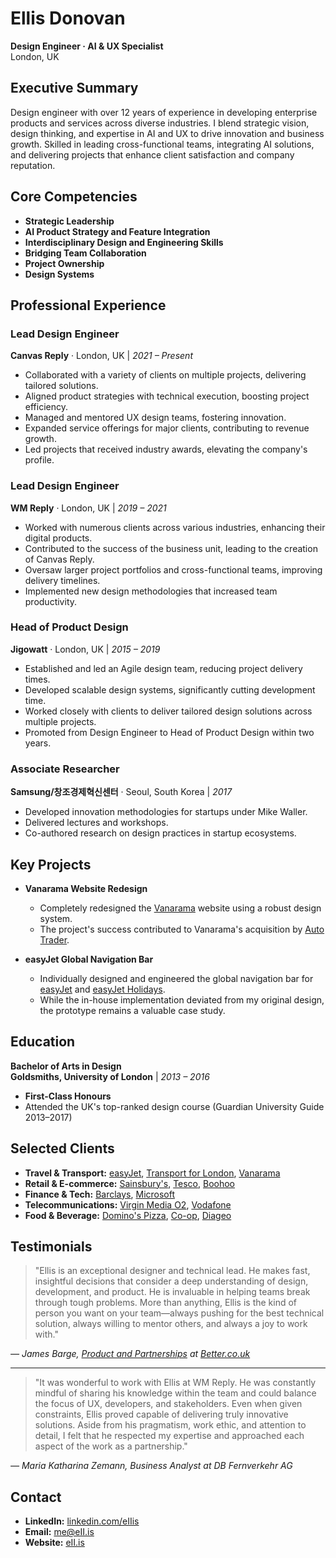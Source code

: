 # Ellis Donovan

**Design Engineer · AI & UX Specialist**  
London, UK

## Executive Summary

Design engineer with over 12 years of experience in developing enterprise products and services across diverse industries. I blend strategic vision, design thinking, and expertise in AI and UX to drive innovation and business growth. Skilled in leading cross-functional teams, integrating AI solutions, and delivering projects that enhance client satisfaction and company reputation.

## Core Competencies

- **Strategic Leadership**
- **AI Product Strategy and Feature Integration**
- **Interdisciplinary Design and Engineering Skills**
- **Bridging Team Collaboration**
- **Project Ownership**
- **Design Systems**

## Professional Experience

### **Lead Design Engineer**  
**Canvas Reply** · London, UK | *2021 – Present*

- Collaborated with a variety of clients on multiple projects, delivering tailored solutions.
- Aligned product strategies with technical execution, boosting project efficiency.
- Managed and mentored UX design teams, fostering innovation.
- Expanded service offerings for major clients, contributing to revenue growth.
- Led projects that received industry awards, elevating the company's profile.

### **Lead Design Engineer**  
**WM Reply** · London, UK | *2019 – 2021*

- Worked with numerous clients across various industries, enhancing their digital products.
- Contributed to the success of the business unit, leading to the creation of Canvas Reply.
- Oversaw larger project portfolios and cross-functional teams, improving delivery timelines.
- Implemented new design methodologies that increased team productivity.

### **Head of Product Design**  
**Jigowatt** · London, UK | *2015 – 2019*

- Established and led an Agile design team, reducing project delivery times.
- Developed scalable design systems, significantly cutting development time.
- Worked closely with clients to deliver tailored design solutions across multiple projects.
- Promoted from Design Engineer to Head of Product Design within two years.

### **Associate Researcher**  
**Samsung/창조경제혁신센터** · Seoul, South Korea | *2017*

- Developed innovation methodologies for startups under Mike Waller.
- Delivered lectures and workshops.
- Co-authored research on design practices in startup ecosystems.

## Key Projects

- **Vanarama Website Redesign**
  - Completely redesigned the [Vanarama](https://www.vanarama.com/) website using a robust design system.
  - The project's success contributed to Vanarama's acquisition by [Auto Trader](https://www.autotrader.co.uk/).

- **easyJet Global Navigation Bar**
  - Individually designed and engineered the global navigation bar for [easyJet](https://www.easyjet.com/en/) and [easyJet Holidays](https://www.easyjet.com/en/holidays).
  - While the in-house implementation deviated from my original design, the prototype remains a valuable case study.

## Education

**Bachelor of Arts in Design**  
**Goldsmiths, University of London** | *2013 – 2016*  
- **First-Class Honours**
- Attended the UK's top-ranked design course (Guardian University Guide 2013–2017)

## Selected Clients

- **Travel & Transport:** [easyJet](https://www.easyjet.com/en/), [Transport for London](https://tfl.gov.uk/), [Vanarama](https://www.vanarama.com/)
- **Retail & E-commerce:** [Sainsbury's](https://www.sainsburys.co.uk/), [Tesco](https://www.tesco.com/), [Boohoo](https://www.boohoo.com/)
- **Finance & Tech:** [Barclays](https://www.barclays.co.uk/), [Microsoft](https://www.microsoft.com/en-gb/)
- **Telecommunications:** [Virgin Media O2](https://www.virginmediao2.co.uk/), [Vodafone](https://www.vodafone.co.uk/)
- **Food & Beverage:** [Domino's Pizza](https://www.dominos.co.uk/), [Co-op](https://www.coop.co.uk/), [Diageo](https://www.diageo.com/en)

## Testimonials

> "Ellis is an exceptional designer and technical lead. He makes fast, insightful decisions that consider a deep understanding of design, development, and product. He is invaluable in helping teams break through tough problems. More than anything, Ellis is the kind of person you want on your team—always pushing for the best technical solution, always willing to mentor others, and always a joy to work with."

*— James Barge, [Product and Partnerships](https://www.linkedin.com/in/jamesbarge) at [Better.co.uk](https://better.co.uk/)*

---

> "It was wonderful to work with Ellis at WM Reply. He was constantly mindful of sharing his knowledge within the team and could balance the focus of UX, developers, and stakeholders. Even when given constraints, Ellis proved capable of delivering truly innovative solutions. Aside from his pragmatism, work ethic, and attention to detail, I felt that he respected my expertise and approached each aspect of the work as a partnership."

*— Maria Katharina Zemann, Business Analyst at DB Fernverkehr AG*

## Contact

- **LinkedIn:** [linkedin.com/eIIis](https://linkedin.com/in/eIIis)
- **Email:** [me@eII.is](mailto:me@eII.is)
- **Website:** [eII.is](https://eii.is/)

